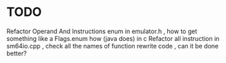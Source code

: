 # TODO

Refactor Operand And Instructions enum in emulator.h , how to get something like a Flags.enum how (java does) in c
Refactor all instruction in sm64io.cpp , check all the names of function rewrite code , can it be done better?

